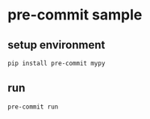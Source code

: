 # pre-commit sample

## setup environment

```shell
pip install pre-commit mypy
```

## run

```shell
pre-commit run
```
